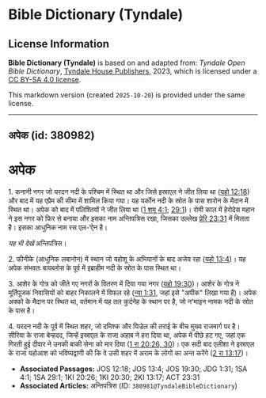 # Bible Dictionary (Tyndale)

## License Information

**Bible Dictionary (Tyndale)** is based on and adapted from: _Tyndale Open Bible Dictionary_, [Tyndale House Publishers](https://tyndaleopenresources.com/), 2023, which is licensed under a [CC BY-SA 4.0 license](https://creativecommons.org/licenses/by-sa/4.0/legalcode.en).

This markdown version (created `2025-10-20`) is provided under the same license.



--------------------------------

## अपेक (id: 380982)

अपेक
====

1\. कनानी नगर जो यरदन नदी के पश्चिम में स्थित था और जिसे इस्राएल ने जीत लिया था ([यहो 12:18](https://ref.ly/Josh12:18)) और बाद में यह एप्रैम की सीमा में शामिल किया गया। यह यर्कोन नदी के स्रोत के पास शारोन के मैदान में स्थित था। अपेक को बाद में पलिश्तियों ने जीत लिया था ([1 शमू 4:1](https://ref.ly/1Sam4:1); [29:1](https://ref.ly/1Sam29:1))। रोमी काल में हेरोदेस महान ने इस नगर को फिर से बनाया और इसका नाम अन्तिपत्रिस रखा, जिसका उल्लेख [प्रेरि 23:31](https://ref.ly/Acts23:31) में मिलता है। इसका आधुनिक नाम रस एल\-‘ऐन है।

*यह भी देखें* अन्तिपत्रिस।

2\. फीनीके (आधुनिक लबानोन) में स्थान जो यहोशू के अभियानों के बाद अजेय रहा ([यहो 13:4](https://ref.ly/Josh13:4))। यह अपेक संभवतः बायब्लोस के पूर्व में इब्राहीम नदी के स्रोत के पास स्थित था।

3\. आशेर के गोत्र को जीते गए नगरों के वितरण में दिया गया नगर ([यहो 19:30](https://ref.ly/Josh19:30))। आशेर के गोत्र ने मूर्तिपूजक निवासियों को बाहर निकालने में विफल रहे ([न्या 1:31](https://ref.ly/Judg1:31), जहां इसे "अपीक" लिखा गया है)। अपेक अक्को के मैदान पर स्थित था, वर्तमान में यह तल कुर्दनेह के स्थान पर है, जो न'माइन नामक नदी के स्रोत के पास है।

4\. यरदन नदी के पूर्व में स्थित शहर, जो दमिश्क और यिज्रेल की तराई के बीच मुख्य राजमार्ग पर है। सीरिया के राजा बेन्हदद, जिन्हें इस्राएल के राजा अहाब ने हरा दिया था, अपेक में पीछे हट गए, जहां एक गिरती हुई दीवार ने उनकी बाकी सेना को मार दिया ([1 रा 20:26, 30](https://ref.ly/1Kgs20:26,1Kgs20:30))। एक सदी बाद एलीशा ने इस्राएल के राजा यहोआश को भविष्यद्वाणी की कि वे उसी शहर में अराम के लोगों का अन्त करेंगे ([2 रा 13:17](https://ref.ly/2Kgs13:17))।

* **Associated Passages:** JOS 12:18; JOS 13:4; JOS 19:30; JDG 1:31; 1SA 4:1; 1SA 29:1; 1KI 20:26; 1KI 20:30; 2KI 13:17; ACT 23:31
* **Associated Articles:** अन्तिपत्रिस (ID: `380981@TyndaleBibleDictionary`)

